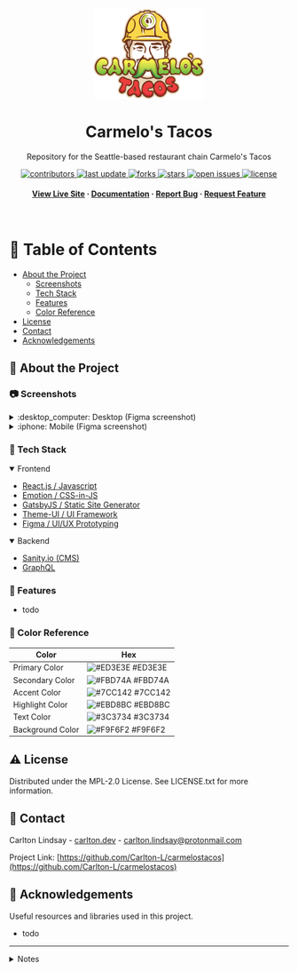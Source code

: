 <div align="center">

  <img src="src/images/Carmelo's-Logo.svg" alt="logo" width="200" height="auto" />
  <h1>Carmelo's Tacos</h1>
  
  <p>
    Repository for the Seattle-based restaurant chain Carmelo's Tacos 
  </p>
  
  
<!-- Badges -->
<p>
  <a href="https://github.com/Carlton-L/carmelostacos/graphs/contributors">
    <img src="https://img.shields.io/github/contributors/Carlton-L/carmelostacos" alt="contributors" />
  </a>
  <a href="">
    <img src="https://img.shields.io/github/last-commit/Carlton-L/carmelostacos" alt="last update" />
  </a>
  <a href="https://github.com/Carlton-L/carmelostacos/network/members">
    <img src="https://img.shields.io/github/forks/Carlton-L/carmelostacos" alt="forks" />
  </a>
  <a href="https://github.com/Carlton-L/carmelostacos/stargazers">
    <img src="https://img.shields.io/github/stars/Carlton-L/carmelostacos" alt="stars" />
  </a>
  <a href="https://github.com/Carlton-L/carmelostacos/issues/">
    <img src="https://img.shields.io/github/issues/Carlton-L/carmelostacos" alt="open issues" />
  </a>
  <a href="https://github.com/Carlton-L/carmelostacos/blob/master/LICENSE.txt">
    <img src="https://img.shields.io/github/license/Carlton-L/carmelostacos" alt="license" />
  </a>
</p>
   
<h4>
    <a href="https://carmelostacos.com">View Live Site</a>
  <span> · </span>
    <a href="https://github.com/Carlton-L/carmelostacos#star2-about-the-project">Documentation</a>
  <span> · </span>
    <a href="https://github.com/Carlton-L/carmelostacos/issues/">Report Bug</a>
  <span> · </span>
    <a href="https://github.com/Carlton-L/carmelostacos/issues/">Request Feature</a>
  </h4>
</div>

<br />

<!-- Table of Contents -->

# :notebook_with_decorative_cover: Table of Contents

- [About the Project](#star2-about-the-project)
  - [Screenshots](#camera-screenshots)
  - [Tech Stack](#space_invader-tech-stack)
  - [Features](#dart-features)
  - [Color Reference](#art-color-reference)
- [License](#warning-license)
- [Contact](#handshake-contact)
- [Acknowledgements](#gem-acknowledgements)

<!-- About the Project -->

## :star2: About the Project

<!-- Screenshots -->

### :camera: Screenshots

<details>
<summary>:desktop_computer: Desktop (Figma screenshot)</summary>
<div align="center"> 
  <img src="https://i.imgur.com/v0YB6DX.png" alt="desktop screenshot" />
</div>
</details>
<details>
<summary>:iphone: Mobile (Figma screenshot)</summary>
<div align="center"> 
  <img src="https://i.imgur.com/lwfQBVc.png" alt="mobile screenshot" />
</div>
</details>
<!-- TechStack -->

### :space_invader: Tech Stack

<details open>
  <summary>Frontend</summary>
  <ul>
    <li><a href="https://reactjs.org/">React.js / Javascript</a></li>
    <li><a href="https://emotion.sh/">Emotion / CSS-in-JS</a></li>
    <li><a href="https://www.gatsbyjs.com/">GatsbyJS / Static Site Generator</a></li>
    <li><a href="https://theme-ui.com">Theme-UI / UI Framework</a></li>
    <li><a href="https://www.figma.com/">Figma / UI/UX Prototyping</a></li>
  </ul>
</details>

<details open>
  <summary>Backend</summary>
  <ul>
    <li><a href="https://www.sanity.io">Sanity.io (CMS)</a></li>
    <li><a href="https://graphql.org/">GraphQL</a></li>
  </ul>
</details>

<!-- Features -->

### :dart: Features

- todo

<!-- Color Reference -->

### :art: Color Reference

| Color            | Hex                                                              |
| ---------------- | ---------------------------------------------------------------- |
| Primary Color    | ![#ED3E3E](https://via.placeholder.com/10/ED3E3E?text=+) #ED3E3E |
| Secondary Color  | ![#FBD74A](https://via.placeholder.com/10/FBD74A?text=+) #FBD74A |
| Accent Color     | ![#7CC142](https://via.placeholder.com/10/7CC142?text=+) #7CC142 |
| Highlight Color  | ![#EBD8BC](https://via.placeholder.com/10/EBD8BC?text=+) #EBD8BC |
| Text Color       | ![#3C3734](https://via.placeholder.com/10/3C3734?text=+) #3C3734 |
| Background Color | ![#F9F6F2](https://via.placeholder.com/10/F9F6F2?text=+) #F9F6F2 |

<!-- License -->

## :warning: License

Distributed under the MPL-2.0 License. See LICENSE.txt for more information.

<!-- Contact -->

## :handshake: Contact

<!-- TODO: Update email address -->

Carlton Lindsay - [carlton.dev](https://carlton.dev) - carlton.lindsay@protonmail.com

Project Link: [https://github.com/Carlton-L/carmelostacos](https://github.com/Carlton-L/carmelostacos)

<!-- Acknowledgments -->

## :gem: Acknowledgements

Useful resources and libraries used in this project.

- todo

---

<details>
<summary>Notes</summary>

# carmelostacos

_This area is a temporary note-taking page for the time being_

Webpage for Carmelo's Tacos in Seattle

<header>
</header>
<main>
<section>
</section>
</main>
<footer>
</footer>

Borders are represented as <hr>

Menu sections are represented as <dl>
Menu items are represented as <dt>
Menu item deescriptions are represented as <dd>
Error pages have error in <title>

## Sanity

Edit the webpage content here: https://carmelos.sanity.studio/

Drafts will show up in the graphql query but can be identified by their ID (will start with "drafts.")

### Queries:

_These queries are for the Sanity GraphQL Playground, not Gatsby_

#### About:

_Returns an array containing a single object_
query {
allAbout {
abouttitle
aboutcopy
}
}

#### Menu (ordered by order rank):

_Returns an array of menu sections_
query {
allMenu(sort: {orderRank: ASC}) {
name
menulist {
itemname
itemprice
itemdescription
subitemlist {
subitemname
subitemprice
}
}
}
}

#### Gallery:

_Returns an array with a single object (the section) which contains an array of images_
query {
allGallery {
images {
caption
asset {
altText
url
}
}
}
}

#### Locations:

_Returns an array of locations_
query {
allLocation {
locationname
address
hours
}
}

#### Ordering:

_Returns an array of delivery services_
query {
allOrdering {
title
logo {
asset {
url
metadata {
dimensions {
height
width
}
palette {
dominant {
background
foreground
title
}
}
hasAlpha
}
}
}
linklist {
url
location {
\_id
locationname
address
}
}
}
}

#### Contact

_Returns an array containing a single object with contact info (including array of social links)_
query {
allContact {
email
phone
socials {
name
url
}
}
}

</details>
